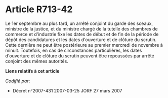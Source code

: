 # Article R713-42

Le 1er septembre au plus tard, un arrêté conjoint du garde des sceaux, ministre de la justice, et du ministre chargé de la
tutelle des chambres de commerce et d'industrie fixe les dates de début et de fin de la période de dépôt des candidatures et
les dates d'ouverture et de clôture du scrutin. Cette dernière ne peut être postérieure au premier mercredi de novembre à
minuit. Toutefois, en cas de circonstances particulières, les dates d'ouverture et de clôture du scrutin peuvent être
repoussées par arrêté conjoint des mêmes autorités.

**Liens relatifs à cet article**

_Codifié par_:

  - Décret n°2007-431 2007-03-25 JORF 27 mars 2007
